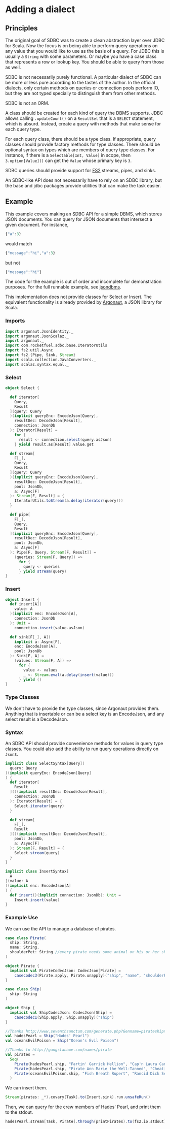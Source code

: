 # Adding a dialect

## Principles

The original goal of SDBC was to create a clean abstraction layer over JDBC for Scala. Now the focus is on being able to perform query operations on any value that you would like to use as the basis of a query. For JDBC this is usually a `String` with some parameters. Or maybe you have a case class that represents a row or lookup key. You should be able to query from those as well.

SDBC is not necessarily purely functional. A particular dialect of SDBC can be more or less pure according to the tastes of the author. In the official dialects, only certain methods on queries or connection pools perform IO, but they are not typed specially to distinguish them from other methods.

SDBC is not an ORM.

A class should be created for each kind of query the DBMS supports. JDBC allows calling `.updateCount()` on a `ResultSet` that is a `SELECT` statement, which is absurd. Instead, create a query with methods that make sense for each query type.

For each query class, there should be a type class. If appropriate, query classes should provide factory methods for type classes. There should be optional syntax on types which are members of query type classes. For instance, if there is a `Selectable[Int, Value]` in scope, then `3.option[Value]()` can get the `Value` whose primary key is `3`.

SDBC queries should provide support for [FS2](https://github.com/functional-streams-for-scala/fs2) streams, pipes, and sinks.

An SDBC-like API does not necessarily have to rely on an SDBC library, but the base and jdbc packages provide utilities that can make the task easier.

## Example

This example covers making an SDBC API for a simple DBMS, which stores JSON documents. You can query for JSON documents that intersect a given document. For instance,

```javascript
{"a":3}
```

would match

```javascript
{"message":"hi","a":3}
```

but not

```javascript
{"message":"hi"}
```

The code for the example is out of order and incomplete for demonstration purposes. For the full runnable example, see [jsondbms](/examples/src/main/scala/com/example/jsondbms/).

This implementation does not provide classes for Select or Insert. The equivalent functionality is already provided by [Argonaut](http://argonaut.io/), a JSON library for Scala.

### Imports

```scala
import argonaut.JsonIdentity._
import argonaut.JsonScalaz._
import argonaut._
import com.rocketfuel.sdbc.base.IteratorUtils
import fs2.util.Async
import fs2.{Pipe, Sink, Stream}
import scala.collection.JavaConverters._
import scalaz.syntax.equal._
```

### Select

```scala
object Select {

  def iterator[
    Query,
    Result
  ](query: Query
  )(implicit queryEnc: EncodeJson[Query],
    resultDec: DecodeJson[Result],
    connection: JsonDb
  ): Iterator[Result] =
    for {
      result <- connection.select(query.asJson)
    } yield result.as[Result].value.get

  def stream[
    F[_],
    Query,
    Result
  ](query: Query
  )(implicit queryEnc: EncodeJson[Query],
    resultDec: DecodeJson[Result],
    pool: JsonDb,
    a: Async[F]
  ): Stream[F, Result] = {
    IteratorUtils.toStream(a.delay(iterator(query)))
  }

  def pipe[
    F[_],
    Query,
    Result
  ](implicit queryEnc: EncodeJson[Query],
    resultDec: DecodeJson[Result],
    pool: JsonDb,
    a: Async[F]
  ): Pipe[F, Query, Stream[F, Result]] =
    (queries: Stream[F, Query]) =>
      for {
        query <- queries
      } yield stream(query)
}
```

### Insert

```scala
object Insert {
  def insert[A](
    value: A
  )(implicit enc: EncodeJson[A],
    connection: JsonDb
  ): Unit =
    connection.insert(value.asJson)

  def sink[F[_], A](
    implicit a: Async[F],
    enc: EncodeJson[A],
    pool: JsonDb
  ): Sink[F, A] =
    (values: Stream[F, A]) =>
      for {
        value <- values
        _ <- Stream.eval(a.delay(insert(value)))
      } yield ()
}
```

### Type Classes

We don't have to provide the type classes, since Argonaut provides them. Anything that is insertable or can be a select key is an EncodeJson, and any select result is a DecodeJson.

### Syntax

An SDBC API should provide convenience methods for values in query type classes. You could also add the ability to run query operations directly on `Json`s.

```scala
implicit class SelectSyntax[Query](
  query: Query
)(implicit queryEnc: EncodeJson[Query]
) {
  def iterator[
    Result
  ]()(implicit resultDec: DecodeJson[Result],
    connection: JsonDb
  ): Iterator[Result] = {
    Select.iterator(query)
  }

  def stream[
    F[_],
    Result
  ]()(implicit resultDec: DecodeJson[Result],
    pool: JsonDb,
    a: Async[F]
  ): Stream[F, Result] = {
    Select.stream(query)
  }
}

implicit class InsertSyntax[
  A
](value: A
)(implicit enc: EncodeJson[A]
) {
  def insert()(implicit connection: JsonDb): Unit =
    Insert.insert(value)
}
```

### Example Use

We can use the API to manage a database of pirates.

```scala
case class Pirate(
  ship: String,
  name: String,
  shoulderPet: String //every pirate needs some animal on his or her shoulder
)

object Pirate {
  implicit val PirateCodecJson: CodecJson[Pirate] =
    casecodec3(Pirate.apply, Pirate.unapply)("ship", "name", "shoulderPet")
}

case class Ship(
  ship: String
)

object Ship {
  implicit val ShipCodecJson: CodecJson[Ship] =
    casecodec1(Ship.apply, Ship.unapply)("ship")
}

//Thanks http://www.seventhsanctum.com/generate.php?Genname=pirateshipnamer
val hadesPearl = Ship("Hades' Pearl")
val oceansEvilPoison = Ship("Ocean's Evil Poison")

//Thanks to http://gangstaname.com/names/pirate
val pirates =
  Seq(
    Pirate(hadesPearl.ship, "Fartin' Garrick Hellion", "Cap'n Laura Cannonballs"),
    Pirate(hadesPearl.ship, "Pirate Ann Marie the Well-Tanned", "Cheatin' Louise Bonny"),
    Pirate(oceansEvilPoison.ship, "Fish Breath Rupert", "Rancid Dick Scabb")
  )
```

We can insert them.

```scala
Stream(pirates: _*).covary[Task].to(Insert.sink).run.unsafeRun()
```

Then, we can query for the crew members of Hades' Pearl, and print them to the stdout.

```scala
hadesPearl.stream[Task, Pirate].through(printPirates).to(fs2.io.stdout)
```

